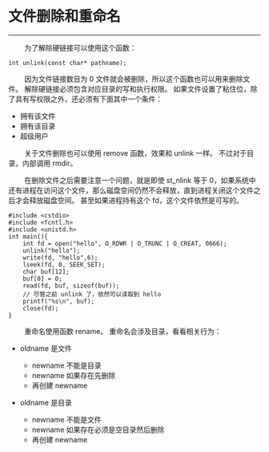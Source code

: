 # 文件删除和重命名
***

&emsp;&emsp;
为了解除硬链接可以使用这个函数：

    int unlink(const char* pathname);

&emsp;&emsp;
因为文件链接数目为 0 文件就会被删除，所以这个函数也可以用来删除文件。
解除硬链接必须包含对应目录的写和执行权限。
如果文件设置了粘住位，除了具有写权限之外，还必须有下面其中一个条件：

+ 拥有该文件
+ 拥有该目录
+ 超级用户

&emsp;&emsp;
关于文件删除也可以使用 remove 函数，效果和 unlink 一样。
不过对于目录，内部调用 rmdir。

&emsp;&emsp;
在删除文件之后需要注意一个问题，就是即使 st\_nlink 等于 0，如果系统中还有进程在访问这个文件，那么磁盘空间仍然不会释放，直到进程关闭这个文件之后才会释放磁盘空间。
甚至如果进程持有这个 fd，这个文件依然是可写的。

    #include <cstdio>
    #include <fcntl.h>
    #include <unistd.h>
    int main(){
        int fd = open("hello", O_RDWR | O_TRUNC | O_CREAT, 0666);
        unlink("hello");
        write(fd, "hello",6);
        lseek(fd, 0, SEEK_SET);
        char buf[12];
        buf[0] = 0;
        read(fd, buf, sizeof(buf));
        // 尽管之前 unlink 了，依然可以读取到 hello
        printf("%s\n", buf);
        close(fd);
    }

&emsp;&emsp;
重命名使用函数 rename。
重命名会涉及目录，看看相关行为：

+ oldname 是文件
    + newname 不能是目录
    + newname 如果存在先删除
    + 再创建 newname
    
    
+ oldname 是目录
    + newname 不能是文件
    + newname 如果存在必须是空目录然后删除
    + 再创建 newname
